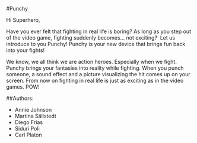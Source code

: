 #Punchy

Hi Superhero,

Have you ever felt that fighting in real life is boring? As long as you step out of the video game, fighting suddenly becomes… not exciting? 
Let us introduce to you Punchy! Punchy is your new device that brings fun back into your fights!

We know, we all think we are action heroes. Especially when we fight. Punchy brings your fantasies into reality while fighting. When you punch someone, a sound effect and a picture visualizing the hit comes up on your screen. From now on fighting in real life is just as exciting as in the video games. POW!

##Authors:
- Annie Johnson
- Martina Sällstedt
- Diego Frias
- Siduri Poli
- Carl Platon 




